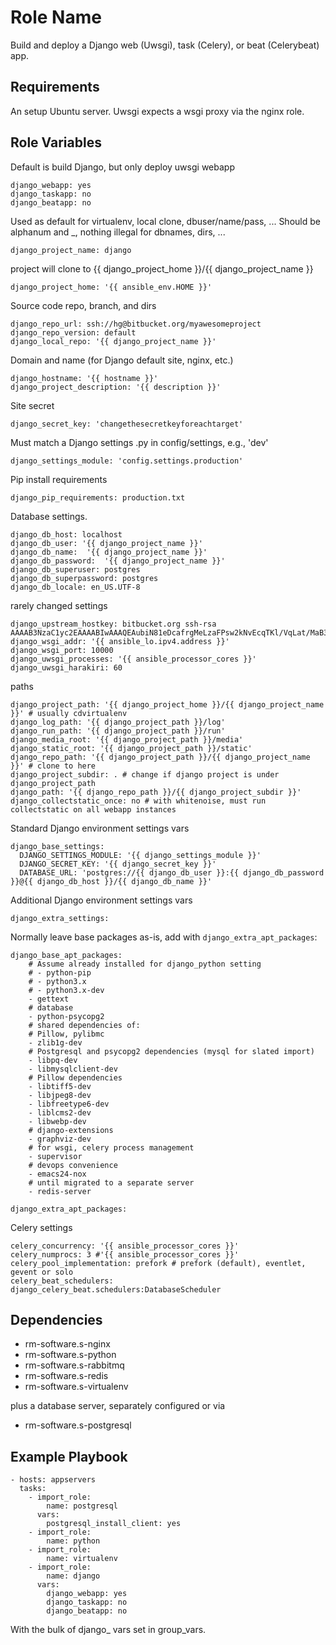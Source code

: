 Role Name
=========

Build and deploy a Django web (Uwsgi), task (Celery), or beat (Celerybeat) app.

Requirements
------------

An setup Ubuntu server. Uwsgi expects a wsgi proxy via the nginx role.

Role Variables
--------------

Default is build Django, but only deploy uwsgi webapp

    django_webapp: yes
    django_taskapp: no
    django_beatapp: no

Used as default for virtualenv, local clone, dbuser/name/pass, ...
Should be alphanum and _, nothing illegal for dbnames, dirs, ...

    django_project_name: django

project will clone to {{ django_project_home }}/{{ django_project_name }}

    django_project_home: '{{ ansible_env.HOME }}'

Source code repo, branch, and dirs

    django_repo_url: ssh://hg@bitbucket.org/myawesomeproject
    django_repo_version: default
    django_local_repo: '{{ django_project_name }}'

Domain and name (for Django default site, nginx, etc.)

    django_hostname: '{{ hostname }}'
    django_project_description: '{{ description }}'

Site secret

    django_secret_key: 'changethesecretkeyforeachtarget'

Must match a Django settings .py in config/settings, e.g., 'dev'

    django_settings_module: 'config.settings.production'

Pip install requirements

    django_pip_requirements: production.txt

Database settings.

    django_db_host: localhost
    django_db_user: '{{ django_project_name }}'
    django_db_name:  '{{ django_project_name }}'
    django_db_password:  '{{ django_project_name }}'
    django_db_superuser: postgres
    django_db_superpassword: postgres
    django_db_locale: en_US.UTF-8

rarely changed settings

    django_upstream_hostkey: bitbucket.org ssh-rsa AAAAB3NzaC1yc2EAAAABIwAAAQEAubiN81eDcafrgMeLzaFPsw2kNvEcqTKl/VqLat/MaB33pZy0y3rJZtnqwR2qOOvbwKZYKiEO1O6VqNEBxKvJJelCq0dTXWT5pbO2gDXC6h6QDXCaHo6pOHGPUy+YBaGQRGuSusMEASYiWunYN0vCAI8QaXnWMXNMdFP3jHAJH0eDsoiGnLPBlBp4TNm6rYI74nMzgz3B9IikW4WVK+dc8KZJZWYjAuORU3jc1c/NPskD2ASinf8v3xnfXeukU0sJ5N6m5E8VLjObPEO+mN2t/FZTMZLiFqPWc/ALSqnMnnhwrNi2rbfg/rd/IpL8Le3pSBne8+seeFVBoGqzHM9yXw==
    django_wsgi_addr: '{{ ansible_lo.ipv4.address }}'
    django_wsgi_port: 10000
    django_uwsgi_processes: '{{ ansible_processor_cores }}'
    django_uwsgi_harakiri: 60

paths

    django_project_path: '{{ django_project_home }}/{{ django_project_name }}' # usually cdvirtualenv
    django_log_path: '{{ django_project_path }}/log'
    django_run_path: '{{ django_project_path }}/run'
    django_media_root: '{{ django_project_path }}/media'
    django_static_root: '{{ django_project_path }}/static'
    django_repo_path: '{{ django_project_path }}/{{ django_project_name }}' # clone to here
    django_project_subdir: . # change if django project is under django_project_path
    django_path: '{{ django_repo_path }}/{{ django_project_subdir }}'
    django_collectstatic_once: no # with whitenoise, must run collectstatic on all webapp instances

Standard Django environment settings vars

    django_base_settings:
      DJANGO_SETTINGS_MODULE: '{{ django_settings_module }}'
      DJANGO_SECRET_KEY: '{{ django_secret_key }}'
      DATABASE_URL: 'postgres://{{ django_db_user }}:{{ django_db_password }}@{{ django_db_host }}/{{ django_db_name }}'

Additional Django environment settings vars

    django_extra_settings:

Normally leave base packages as-is, add with `django_extra_apt_packages`:

    django_base_apt_packages:
        # Assume already installed for django_python setting
        # - python-pip
        # - python3.x
        # - python3.x-dev
        - gettext
        # database
        - python-psycopg2
        # shared dependencies of:
        # Pillow, pylibmc
        - zlib1g-dev
        # Postgresql and psycopg2 dependencies (mysql for slated import)
        - libpq-dev
        - libmysqlclient-dev
        # Pillow dependencies
        - libtiff5-dev
        - libjpeg8-dev
        - libfreetype6-dev
        - liblcms2-dev
        - libwebp-dev
        # django-extensions
        - graphviz-dev
        # for wsgi, celery process management
        - supervisor
        # devops convenience
        - emacs24-nox
        # until migrated to a separate server
        - redis-server

    django_extra_apt_packages:

Celery settings

    celery_concurrency: '{{ ansible_processor_cores }}'
    celery_numprocs: 3 #'{{ ansible_processor_cores }}'
    celery_pool_implementation: prefork # prefork (default), eventlet, gevent or solo
    celery_beat_schedulers: django_celery_beat.schedulers:DatabaseScheduler


Dependencies
------------

- rm-software.s-nginx
- rm-software.s-python
- rm-software.s-rabbitmq
- rm-software.s-redis
- rm-software.s-virtualenv

plus a database server, separately configured or via

- rm-software.s-postgresql

Example Playbook
----------------

    - hosts: appservers
      tasks:
        - import_role:
            name: postgresql
          vars:
            postgresql_install_client: yes
        - import_role:
            name: python
        - import_role:
            name: virtualenv
        - import_role:
            name: django
          vars:
            django_webapp: yes
            django_taskapp: no
            django_beatapp: no

With the bulk of django_ vars set in group_vars.